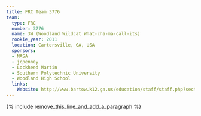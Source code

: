 ```yaml
---
title: FRC Team 3776
team:
  type: FRC
  number: 3776
  name: 3W (Woodland Wildcat What-cha-ma-call-its)
  rookie_year: 2011
  location: Cartersville, GA, USA
  sponsors:
  - NASA
  - jcpenney
  - Lockheed Martin
  - Southern Polytechnic University
  - Woodland High School
  links:
    Website: http://www.bartow.k12.ga.us/education/staff/staff.php?sectiondetailid=19420&
---
```


{% include remove_this_line_and_add_a_paragraph %}